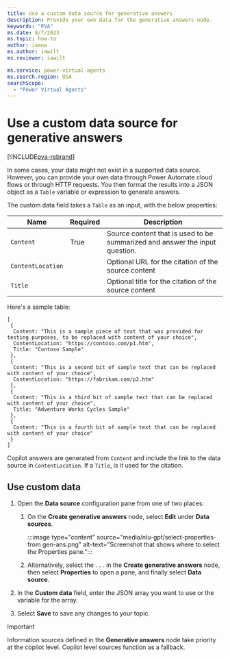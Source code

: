 ```yaml
---
title: Use a custom data source for generative answers
description: Provide your own data for the generative answers node.
keywords: "PVA"
ms.date: 8/7/2023
ms.topic: how-to
author: iaanw
ms.author: iawilt
ms.reviewer: iawilt

ms.service: power-virtual-agents
ms.search.region: USA
searchScope:
  - "Power Virtual Agents"
---
```


# Use a custom data source for generative answers

[!INCLUDE[pva-rebrand](includes/pva-rebrand.md)]

In some cases, your data might not exist in a supported data source. However, you can provide your own data through Power Automate cloud flows or through HTTP requests. You then format the results into a JSON object as a `Table` variable or expression to generate answers.

The custom data field takes a `Table` as an input, with the below properties:

| Name   | Required | Description |
|----------|-----------|------------|
| `Content` | True | Source content that is used to be summarized and answer the input question. |
| `ContentLocation` |   | Optional URL for the citation of the source content |
| `Title` |   | Optional title for the citation of the source content |

Here's a sample table:

```powerapps-dot
[
 {
  Content: "This is a sample piece of text that was provided for testing purposes, to be replaced with content of your choice",
  ContentLocation: "https://contoso.com/p1.htm",
  Title: "Contoso Sample"
 },
 {
  Content: "This is a second bit of sample text that can be replaced with content of your choice",
  ContentLocation: "https://fabrikam.com/p2.htm"
 },
 {
  Content: "This is a third bit of sample text that can be replaced with content of your choice",
  Title: "Adventure Works Cycles Sample"
 },
 {
  Content: "This is a fourth bit of sample text that can be replaced with content of your choice"
 }
]
```

Copilot answers are generated from `Content` and include the link to the data source in `ContentLocation`. If a `Title`, is it used for the citation.


## Use custom data

1. Open the **Data source** configuration pane from one of two places:

   1. On the **Create generative answers** node, select **Edit** under **Data sources**.

      :::image type="content" source="media/nlu-gpt/select-properties-from gen-ans.png" alt-text="Screenshot that shows where to select the Properties pane.":::

   1. Alternatively, select the `...` in the **Create generative answers** node, then select **Properties** to open a pane, and finally select **Data source**.

1. In the **Custom data** field, enter the JSON array you want to use or the variable for the array.

1. Select **Save** to save any changes to your topic.

> [!IMPORTANT]
> Information sources defined in the **Generative answers** node take priority at the copilot level. Copilot level sources function as a fallback.
